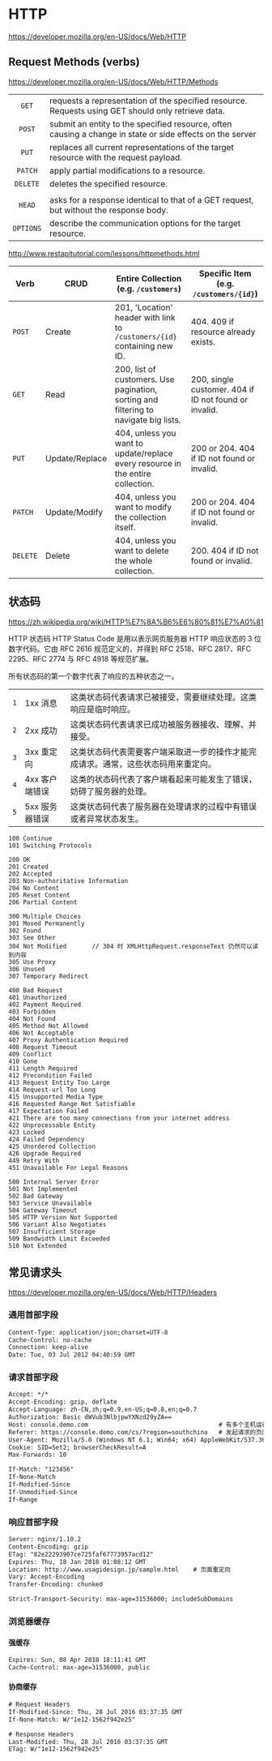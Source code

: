 # HTTP

https://developer.mozilla.org/en-US/docs/Web/HTTP

## Request Methods (verbs)

https://developer.mozilla.org/en-US/docs/Web/HTTP/Methods  

|||
|:---------:|---------------------------------------------------------------------------------------------------------
| `GET`     | requests a representation of the specified resource. Requests using GET should only retrieve data.
| `POST`    | submit an entity to the specified resource, often causing a change in state or side effects on the server
| `PUT`     | replaces all current representations of the target resource with the request payload.
| `PATCH`   | apply partial modifications to a resource.
| `DELETE`  | deletes the specified resource.
||
| `HEAD`    | asks for a response identical to that of a GET request, but without the response body.
| `OPTIONS` | describe the communication options for the target resource.

http://www.restapitutorial.com/lessons/httpmethods.html

| Verb  | CRUD | Entire Collection (e.g. `/customers`) | Specific Item (e.g. `/customers/{id}`)
|-------|------|-------------------------------------|-----------------------------------------------
| `POST` | Create | 201, 'Location' header with link to `/customers/{id}` containing new ID. | 404. 409 if resource already exists.
| `GET`  | Read   | 200, list of customers. Use pagination, sorting and filtering to navigate big lists. | 200, single customer. 404 if ID not found or invalid.
| `PUT`  |  Update/Replace | 404, unless you want to update/replace every resource in the entire collection. | 200 or 204. 404 if ID not found or invalid.
| `PATCH`   | Update/Modify | 404, unless you want to modify the collection itself. | 200 or 204. 404 if ID not found or invalid.
| `DELETE`  | Delete | 404, unless you want to delete the whole collection. | 200. 404 if ID not found or invalid.


## 状态码

https://zh.wikipedia.org/wiki/HTTP%E7%8A%B6%E6%80%81%E7%A0%81   

HTTP 状态码 HTTP Status Code 是用以表示网页服务器 HTTP 响应状态的 3 位数字代码。它由 RFC 2616 规范定义的，并得到 RFC 2518、RFC 2817、RFC 2295、RFC 2774 与 RFC 4918 等规范扩展。

所有状态码的第一个数字代表了响应的五种状态之一。

||||
|-----|----------------|----------------------------------------------------------------------------------
| `1` | 1xx 消息       | 这类状态码代表请求已被接受，需要继续处理。这类响应是临时响应。
| `2` | 2xx 成功       | 这类状态码代表请求已成功被服务器接收、理解、并接受。
| `3` | 3xx 重定向     | 这类状态码代表需要客户端采取进一步的操作才能完成请求。通常，这些状态码用来重定向。
| `4` | 4xx 客户端错误 | 这类的状态码代表了客户端看起来可能发生了错误，妨碍了服务器的处理。
| `5` | 5xx 服务器错误 | 这类状态码代表了服务器在处理请求的过程中有错误或者异常状态发生。

```text
100 Continue
101 Switching Protocols

200 OK
201 Created
202 Accepted
203 Non-authoritative Information
204 No Content
205 Reset Content
206 Partial Content

300 Multiple Choices
301 Moved Permanently
302 Found
303 See Other
304 Not Modified       // 304 时 XMLHttpRequest.responseText 仍然可以读到内容
305 Use Proxy
306 Unused
307 Temporary Redirect

400 Bad Request
401 Unauthorized
402 Payment Required
403 Forbidden
404 Not Found
405 Method Not Allowed
406 Not Acceptable
407 Proxy Authentication Required
408 Request Timeout
409 Conflict
410 Gone
411 Length Required
412 Precondition Failed
413 Request Entity Too Large
414 Request-url Too Long
415 Unsupported Media Type
416 Requested Range Not Satisfiable
417 Expectation Failed
421 There are too many connections from your internet address
422 Unprocessable Entity
423 Locked
424 Failed Dependency
425 Unordered Collection
426 Upgrade Required
449 Retry With
451 Unavailable For Legal Reasons

500 Internal Server Error
501 Not Implemented
502 Bad Gateway
503 Service Unavailable
504 Gateway Timeout
505 HTTP Version Not Supported
506 Variant Also Negotiates
507 Insufficient Storage
509 Bandwidth Limit Exceeded
510 Not Extended
```


## 常见请求头

https://developer.mozilla.org/en-US/docs/Web/HTTP/Headers

### 通用首部字段

```txt
Content-Type: application/json;charset=UTF-8
Cache-Control: no-cache
Connection: keep-alive
Date: Tue, 03 Jul 2012 04:40:59 GMT
```

### 请求首部字段

```txt
Accept: */*
Accept-Encoding: gzip, deflate
Accept-Language: zh-CN,zh;q=0.9,en-US;q=0.8,en;q=0.7
Authorization: Basic dWVub3NlbjpwYXNzd29yZA==
Host: console.demo.com                                    # 有多个主机运行在同一IP时用于区分主机，必选
Referer: https://console.demo.com/cs/?region=southchina   # 发起请求的页面
User-Agent: Mozilla/5.0 (Windows NT 6.1; Win64; x64) AppleWebKit/537.36 (KHTML, like Gecko) Chrome/63.0.3239.132 Safari/537.36
Cookie: SID=Set2; browserCheckResult=A
Max-Forwards: 10

If-Match: "123456"
If-None-Match
If-Modified-Since
If-Unmodified-Since
If-Range
```

### 响应首部字段

```txt
Server: nginx/1.10.2
Content-Encoding: gzip
ETag: "82e22293907ce725faf67773957acd12"
Expires: Thu, 18 Jan 2018 01:08:12 GMT
Location: http://www.usagidesign.jp/sample.html    # 页面重定向
Vary: Accept-Encoding
Transfer-Encoding: chunked

Strict-Transport-Security: max-age=31536000; includeSubDomains
```

### 浏览器缓存

#### 强缓存

```txt
Expires: Sun, 08 Apr 2018 18:11:41 GMT
Cache-Control: max-age=31536000, public
```

#### 协商缓存

```txt
# Request Headers
If-Modified-Since: Thu, 28 Jul 2016 03:37:35 GMT
If-None-Match: W/"1e12-1562f942e25"

# Response Headers
Last-Modified: Thu, 28 Jul 2016 03:37:35 GMT
ETag: W/"1e12-1562f942e25"
```
